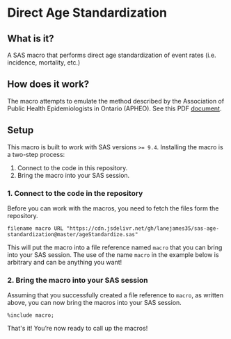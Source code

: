 # Direct Age Standardization
## What is it?
A SAS macro that performs direct age standardization of event rates (i.e. incidence, mortality, etc.)

## How does it work?
The macro attempts to emulate the method described by the Association of Public Health Epidemiologists in Ontario (APHEO). See this PDF [document](http://core.apheo.ca/resources/indicators/Standardization%20report_NamBains_FINALMarch16.pdf).

## Setup
This macro is built to work with SAS versions `>= 9.4`. Installing the macro is a two-step process:
1. Connect to the code in this repository.
2. Bring the macro into your SAS session.

### 1. Connect to the code in the repository
Before you can work with the macros, you need to fetch the files form the repository.

```
filename macro URL "https://cdn.jsdelivr.net/gh/lanejames35/sas-age-standardization@master/ageStandardize.sas"
```
This will put the macro into a file reference named `macro` that you can bring into your SAS session. The use of the name `macro` in the example below is arbitrary and can be anything you want!

### 2. Bring the macro into your SAS session
Assuming that you successfully created a file reference to `macro`, as written above, you can now bring the macros into your SAS session.

```
%include macro;
```

That's it! You’re now ready to call up the macros!

